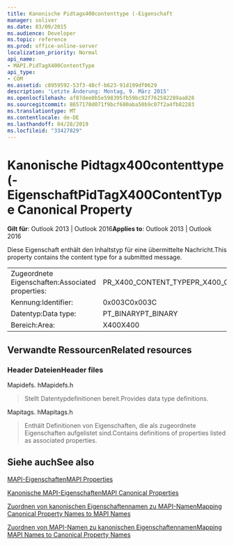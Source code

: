 ```yaml
---
title: Kanonische Pidtagx400contenttype (-Eigenschaft
manager: soliver
ms.date: 03/09/2015
ms.audience: Developer
ms.topic: reference
ms.prod: office-online-server
localization_priority: Normal
api_name:
- MAPI.PidTagX400ContentType
api_type:
- COM
ms.assetid: c8959592-53f3-48cf-b623-91d199df0629
description: 'Letzte Änderung: Montag, 9. März 2015'
ms.openlocfilehash: af87dee0b5e598395fb59bc92f762582289aa828
ms.sourcegitcommit: 8657170d071f9bcf680aba50b9c07f2a4fb82283
ms.translationtype: MT
ms.contentlocale: de-DE
ms.lasthandoff: 04/28/2019
ms.locfileid: "33427829"
---
```

# <a name="pidtagx400contenttype-canonical-property"></a><span data-ttu-id="20b0d-103">Kanonische Pidtagx400contenttype (-Eigenschaft</span><span class="sxs-lookup"><span data-stu-id="20b0d-103">PidTagX400ContentType Canonical Property</span></span>

  
  
<span data-ttu-id="20b0d-104">**Gilt für**: Outlook 2013 | Outlook 2016</span><span class="sxs-lookup"><span data-stu-id="20b0d-104">**Applies to**: Outlook 2013 | Outlook 2016</span></span> 
  
<span data-ttu-id="20b0d-105">Diese Eigenschaft enthält den Inhaltstyp für eine übermittelte Nachricht.</span><span class="sxs-lookup"><span data-stu-id="20b0d-105">This property contains the content type for a submitted message.</span></span>
  
|||
|:-----|:-----|
|<span data-ttu-id="20b0d-106">Zugeordnete Eigenschaften:</span><span class="sxs-lookup"><span data-stu-id="20b0d-106">Associated properties:</span></span>  <br/> |<span data-ttu-id="20b0d-107">PR_X400_CONTENT_TYPE</span><span class="sxs-lookup"><span data-stu-id="20b0d-107">PR_X400_CONTENT_TYPE</span></span>  <br/> |
|<span data-ttu-id="20b0d-108">Kennung:</span><span class="sxs-lookup"><span data-stu-id="20b0d-108">Identifier:</span></span>  <br/> |<span data-ttu-id="20b0d-109">0x003C</span><span class="sxs-lookup"><span data-stu-id="20b0d-109">0x003C</span></span>  <br/> |
|<span data-ttu-id="20b0d-110">Datentyp:</span><span class="sxs-lookup"><span data-stu-id="20b0d-110">Data type:</span></span>  <br/> |<span data-ttu-id="20b0d-111">PT_BINARY</span><span class="sxs-lookup"><span data-stu-id="20b0d-111">PT_BINARY</span></span>  <br/> |
|<span data-ttu-id="20b0d-112">Bereich:</span><span class="sxs-lookup"><span data-stu-id="20b0d-112">Area:</span></span>  <br/> |<span data-ttu-id="20b0d-113">X400</span><span class="sxs-lookup"><span data-stu-id="20b0d-113">X400</span></span>  <br/> |
   
## <a name="related-resources"></a><span data-ttu-id="20b0d-114">Verwandte Ressourcen</span><span class="sxs-lookup"><span data-stu-id="20b0d-114">Related resources</span></span>

### <a name="header-files"></a><span data-ttu-id="20b0d-115">Header Dateien</span><span class="sxs-lookup"><span data-stu-id="20b0d-115">Header files</span></span>

<span data-ttu-id="20b0d-116">Mapidefs. h</span><span class="sxs-lookup"><span data-stu-id="20b0d-116">Mapidefs.h</span></span>
  
> <span data-ttu-id="20b0d-117">Stellt Datentypdefinitionen bereit.</span><span class="sxs-lookup"><span data-stu-id="20b0d-117">Provides data type definitions.</span></span>
    
<span data-ttu-id="20b0d-118">Mapitags. h</span><span class="sxs-lookup"><span data-stu-id="20b0d-118">Mapitags.h</span></span>
  
> <span data-ttu-id="20b0d-119">Enthält Definitionen von Eigenschaften, die als zugeordnete Eigenschaften aufgelistet sind.</span><span class="sxs-lookup"><span data-stu-id="20b0d-119">Contains definitions of properties listed as associated properties.</span></span>
    
## <a name="see-also"></a><span data-ttu-id="20b0d-120">Siehe auch</span><span class="sxs-lookup"><span data-stu-id="20b0d-120">See also</span></span>



[<span data-ttu-id="20b0d-121">MAPI-Eigenschaften</span><span class="sxs-lookup"><span data-stu-id="20b0d-121">MAPI Properties</span></span>](mapi-properties.md)
  
[<span data-ttu-id="20b0d-122">Kanonische MAPI-Eigenschaften</span><span class="sxs-lookup"><span data-stu-id="20b0d-122">MAPI Canonical Properties</span></span>](mapi-canonical-properties.md)
  
[<span data-ttu-id="20b0d-123">Zuordnen von kanonischen Eigenschaftennamen zu MAPI-Namen</span><span class="sxs-lookup"><span data-stu-id="20b0d-123">Mapping Canonical Property Names to MAPI Names</span></span>](mapping-canonical-property-names-to-mapi-names.md)
  
[<span data-ttu-id="20b0d-124">Zuordnen von MAPI-Namen zu kanonischen Eigenschaftennamen</span><span class="sxs-lookup"><span data-stu-id="20b0d-124">Mapping MAPI Names to Canonical Property Names</span></span>](mapping-mapi-names-to-canonical-property-names.md)

